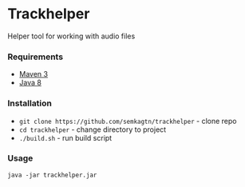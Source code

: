 Trackhelper
===========
Helper tool for working with audio files

### Requirements
* [Maven 3](https://maven.apache.org/download.cgi)
* [Java 8](https://www.oracle.com/technetwork/java/javase/downloads/index.html)

### Installation
* `git clone https://github.com/semkagtn/trackhelper` - clone repo
* `cd trackhelper` - change directory to project
* `./build.sh` - run build script

### Usage
`java -jar trackhelper.jar`

